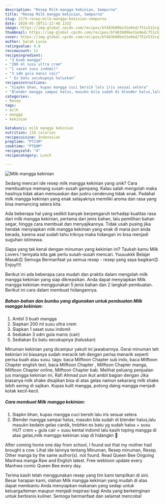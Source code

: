 ```yaml
---
description: "Resep Milk mangga kekinian, Sempurna"
title: "Resep Milk mangga kekinian, Sempurna"
slug: 2179-resep-milk-mangga-kekinian-sempurna
date: 2020-05-28T11:12:48.133Z
image: https://img-global.cpcdn.com/recipes/bf483b00be31e9ed/751x532cq70/milk-mangga-kekinian-foto-resep-utama.jpg
thumbnail: https://img-global.cpcdn.com/recipes/bf483b00be31e9ed/751x532cq70/milk-mangga-kekinian-foto-resep-utama.jpg
cover: https://img-global.cpcdn.com/recipes/bf483b00be31e9ed/751x532cq70/milk-mangga-kekinian-foto-resep-utama.jpg
author: Sarah Lucas
ratingvalue: 4.8
reviewcount: 12
recipeingredient:
- "3 buah mangga"
- "200 ml susu ultra crem"
- "1 saset susu indomil"
- "3 sdm gula manis cair"
- " Es batu secukupnya haluskan"
recipeinstructions:
- "Siapkn bhan, kupas mangga cuci bersih lalu iris sesuai selera"
- "Blender mangga sampai halus, masukn bila sudah di blender halus,lalu masukn kedalm gelas cantik, tmbhkn es batu yg sudah halus + susu HUT crem + gula cair + susu kental indomil lalu kasih toping mangga di atas gelas,milk mamggo kekinian siap di hidangkn 🥰"
categories:
- Resep
tags:
- milk
- mangga
- kekinian

katakunci: milk mangga kekinian 
nutrition: 116 calories
recipecuisine: Indonesian
preptime: "PT23M"
cooktime: "PT60M"
recipeyield: "4"
recipecategory: Lunch

---
```



![Milk mangga kekinian](https://img-global.cpcdn.com/recipes/bf483b00be31e9ed/751x532cq70/milk-mangga-kekinian-foto-resep-utama.jpg)

Sedang mencari ide resep milk mangga kekinian yang unik? Cara membuatnya memang susah-susah gampang. Kalau salah mengolah maka hasilnya tidak akan memuaskan dan justru cenderung tidak enak. Padahal milk mangga kekinian yang enak selayaknya memiliki aroma dan rasa yang bisa memancing selera kita.

Ada beberapa hal yang sedikit banyak berpengaruh terhadap kualitas rasa dari milk mangga kekinian, pertama dari jenis bahan, lalu pemilihan bahan segar, hingga cara membuat dan menyajikannya. Tidak usah pusing jika hendak menyiapkan milk mangga kekinian yang enak di mana pun anda berada, karena asal sudah tahu triknya maka hidangan ini bisa menjadi suguhan istimewa.

Siapa yang tak kenal dengan minuman yang kekinian ini? Taukah kamu Milk Lovers ! ternyata kita gak perlu susah-susah mencari. Yuuuukkk Belajar Masak😊 Semoga Bermanfaat ya semua resep - resep yang saya bagikan😊 Enjoy!!!!


Berikut ini ada beberapa cara mudah dan praktis dalam mengolah milk mangga kekinian yang siap dikreasikan. Anda dapat menyiapkan Milk mangga kekinian menggunakan 5 jenis bahan dan 2 langkah pembuatan. Berikut ini cara dalam membuat hidangannya.

<!--inarticleads1-->

##### Bahan-bahan dan bumbu yang digunakan untuk pembuatan Milk mangga kekinian:

1. Ambil 3 buah mangga
1. Siapkan 200 ml susu ultra crem
1. Siapkan 1 saset susu indomil
1. Sediakan 3 sdm gula manis (cair)
1. Sediakan  Es batu secukupnya (haluskan)


Minuman kekinian yang dicampur yakult ini jawabannya. Gerai minuman teh kekinian ini biasanya sudah meracik teh dengan perisa menarik seperti perisa buah atau susu. tags: baca Milftoon Chapter sub indo, baca Milftoon Chapter english text, baca Milftoon Chapter , Milftoon Chapter manga, Milftoon Chapter online, Milftoon Chapter bab. Melihat peluang penjualan jus mangga kekinian ini, Rafi Ahmad pun ikut ambil bagian dengan Jika biasanya milk shake disajikan bisa di atas gelas namun sekarang milk shake lebih sering di sajikan. Kupas kulit mangga, potong daing mangga menjadi kotak kecil-kecil. 

<!--inarticleads2-->

##### Cara membuat Milk mangga kekinian:

1. Siapkn bhan, kupas mangga cuci bersih lalu iris sesuai selera
1. Blender mangga sampai halus, masukn bila sudah di blender halus,lalu masukn kedalm gelas cantik, tmbhkn es batu yg sudah halus + susu HUT crem + gula cair + susu kental indomil lalu kasih toping mangga di atas gelas,milk mamggo kekinian siap di hidangkn 🥰


After coming home one day from school, I found out that my mother had brought a cow. Lihat ide lainnya tentang Minuman, Resep minuman, Resep. Other manga by the same author(s). not found. Read Queen Bee Ongoing Manhwa manga Raw and English latest. Free webtoon update every Manhwa comic Queen Bee every day. 

Terima kasih telah menggunakan resep yang tim kami tampilkan di sini. Besar harapan kami, olahan Milk mangga kekinian yang mudah di atas dapat membantu Anda menyiapkan makanan yang sedap untuk keluarga/teman maupun menjadi inspirasi bagi Anda yang berkeinginan untuk berbisnis kuliner. Semoga bermanfaat dan selamat mencoba!
